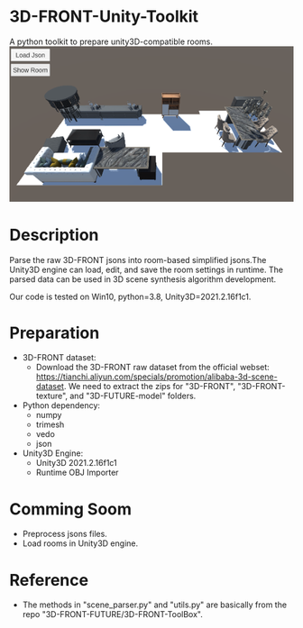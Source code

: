 # 3D-FRONT-Unity-Toolkit
A python toolkit to prepare unity3D-compatible rooms.
![本地路径](./asset/img_1.png)
# Description
Parse the raw 3D-FRONT jsons into room-based simplified jsons.The Unity3D engine can load, edit, and save the room settings in runtime. The parsed data can be used in 3D scene synthesis algorithm development.

Our code is tested on Win10, python=3.8, Unity3D=2021.2.16f1c1.

# Preparation
- 3D-FRONT dataset:
  - Download the 3D-FRONT raw dataset from the official webset: https://tianchi.aliyun.com/specials/promotion/alibaba-3d-scene-dataset. We need to extract the zips for "3D-FRONT", "3D-FRONT-texture", and "3D-FUTURE-model" folders.
- Python dependency:
  - numpy
  - trimesh
  - vedo
  - json
- Unity3D Engine:
  - Unity3D 2021.2.16f1c1
  - Runtime OBJ Importer

# Comming Soom
- Preprocess jsons files.
- Load rooms in Unity3D engine.

# Reference
- The methods in "scene_parser.py" and "utils.py" are basically from the repo "3D-FRONT-FUTURE/3D-FRONT-ToolBox".


